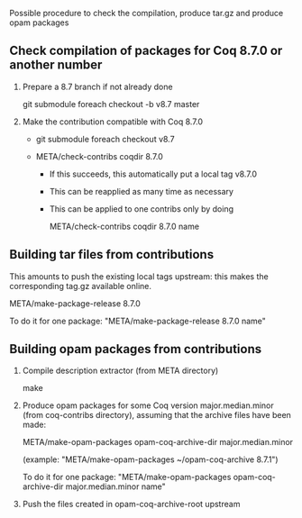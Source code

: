 Possible procedure to check the compilation, produce tar.gz and produce opam packages

## Check compilation of packages for Coq 8.7.0 or another number

1. Prepare a 8.7 branch if not already done

   git submodule foreach checkout -b v8.7 master

2. Make the contribution compatible with Coq 8.7.0

   - git submodule foreach checkout v8.7
   - META/check-contribs coqdir 8.7.0

     - If this succeeds, this automatically put a local tag v8.7.0
     - This can be reapplied as many time as necessary
     - This can be applied to one contribs only by doing

       META/check-contribs coqdir 8.7.0 name

## Building tar files from contributions

This amounts to push the existing local tags upstream: this makes the
corresponding tag.gz available online.

   META/make-package-release 8.7.0
  
   To do it for one package: "META/make-package-release 8.7.0 name"

## Building opam packages from contributions

1. Compile description extractor
   (from META directory)

   make

2. Produce opam packages for some Coq version major.median.minor (from
   coq-contribs directory), assuming that the archive files have been
   made:

   META/make-opam-packages opam-coq-archive-dir major.median.minor

   (example: "META/make-opam-packages ~/opam-coq-archive 8.7.1")

   To do it for one package: "META/make-opam-packages opam-coq-archive-dir major.median.minor name"

3. Push the files created in opam-coq-archive-root upstream
